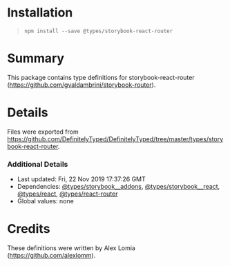 # Installation
> `npm install --save @types/storybook-react-router`

# Summary
This package contains type definitions for storybook-react-router (https://github.com/gvaldambrini/storybook-router).

# Details
Files were exported from https://github.com/DefinitelyTyped/DefinitelyTyped/tree/master/types/storybook-react-router.

### Additional Details
 * Last updated: Fri, 22 Nov 2019 17:37:26 GMT
 * Dependencies: [@types/storybook__addons](https://npmjs.com/package/@types/storybook__addons), [@types/storybook__react](https://npmjs.com/package/@types/storybook__react), [@types/react](https://npmjs.com/package/@types/react), [@types/react-router](https://npmjs.com/package/@types/react-router)
 * Global values: none

# Credits
These definitions were written by Alex Lomia (https://github.com/alexlomm).

